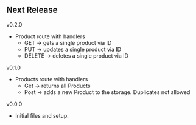 Next Release
-

v0.2.0
* Product route with handlers
  * GET -> gets a single product via ID
  * PUT -> updates a single product via ID
  * DELETE -> deletes a single product via ID

v0.1.0
* Products route with handlers
  * Get -> returns all Products
  * Post -> adds a new Product to the storage. Duplicates not allowed

v0.0.0
* Initial files and setup.